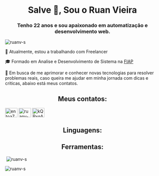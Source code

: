 <h1 align="center">Salve 🖖, Sou o Ruan Vieira</h1><p align="left">
<h3 align="center">Tenho 22 anos e sou apaixonado em automatização e desenvolvimento web.</h3>
<img src="https://komarev.com/ghpvc/?username=ruanv-s&label=Profile%20views&color=0e75b6&style=flat" alt="ruanv-s" /> </p>

<p>💼 Atualmente, estou a trabalhando com Freelancer</p>
<p>🎓 Formado em Analise e Desenvolvimento de Sistema na <a href="https://www.fiap.com.br/institucional/" target="blank">FIAP</a></p>
<p>🔎 Em busca de me aprimorar e conhecer novas tecnologias para resolver problemas reais, caso queira me ajudar em minha jornada com dicas e criticas, abaixo está meus contatos.</p>


<h2 align="center">Meus contatos:</h3>
<p align="left">
<a href="https://twitter.com/entoa777" target="blank"><img align="center" src="https://raw.githubusercontent.com/rahuldkjain/github-profile-readme-generator/master/src/images/icons/Social/twitter.svg" alt="entoa777" height="30" width="40" /></a>
<a href="https://linkedin.com/in/ruanv-s/" target="blank"><img align="center" src="https://raw.githubusercontent.com/rahuldkjain/github-profile-readme-generator/master/src/images/icons/Social/linked-in-alt.svg" alt="ruanv-s/" height="30" width="40" /></a>
<a href="https://discord.gg/kQPxqARfR7" target="blank"><img align="center" src="https://raw.githubusercontent.com/rahuldkjain/github-profile-readme-generator/master/src/images/icons/Social/discord.svg" alt="kQPxqARfR7" height="30" width="40" /></a>
</p>

<h2 align="center">Linguagens:</h3>
<link rel="stylesheet" href="https://cdn.jsdelivr.net/gh/devicons/devicon@v2.15.1/devicon.min.css">
<h2 align="center">Ferramentas:</h3>
<p>&nbsp;<img align="center" src="https://github-readme-stats.vercel.app/api?username=ruanv-s&show_icons=true&locale=en" alt="ruanv-s" /></p>

<p><img align="center" src="https://github-readme-streak-stats.herokuapp.com/?user=ruanv-s&" alt="ruanv-s" /></p>
